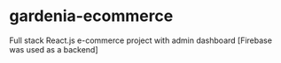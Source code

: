 # gardenia-ecommerce
Full stack React.js e-commerce project with admin dashboard [Firebase was used as a backend]

